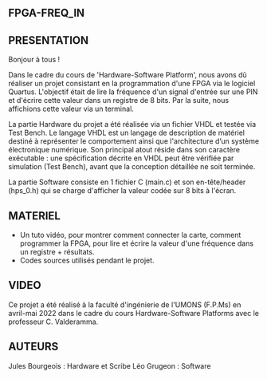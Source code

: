 ## FPGA-FREQ_IN

## PRESENTATION

Bonjour à tous !

Dans le cadre du cours de 'Hardware-Software Platform', nous avons dû réaliser un projet consistant en la programmation d'une FPGA via le logiciel Quartus.
L'objectif était de lire la fréquence d'un signal d'entrée sur une PIN et d'écrire cette valeur dans un registre de 8 bits. Par la suite, nous affichions cette valeur via un terminal.

La partie Hardware du projet a été réalisée via un fichier VHDL et testée via Test Bench. Le langage VHDL est un langage de description de matériel destiné à représenter le comportement ainsi que l'architecture d’un système électronique numérique. Son principal atout réside dans son caractère exécutable : une spécification décrite en VHDL peut être vérifiée par simulation (Test Bench), avant que la conception détaillée ne soit terminée.

La partie Software consiste en 1 fichier C (main.c) et son en-tête/header (hps_0.h) qui se charge d'afficher la valeur codée sur 8 bits à l'écran.

## MATERIEL

* Un tuto vidéo, pour montrer comment connecter la carte, comment programmer la FPGA, pour lire et écrire la valeur d'une fréquence dans un registre + résultats.
* Codes sources utilisés pendant le projet.

## VIDEO

Ce projet a été réalisé à la faculté d'ingénierie de l'UMONS (F.P.Ms) en avril-mai 2022 dans le cadre du cours Hardware-Software Platforms avec le professeur C. Valderamma.

## AUTEURS

Jules Bourgeois : Hardware et Scribe
Léo Grugeon : Software
